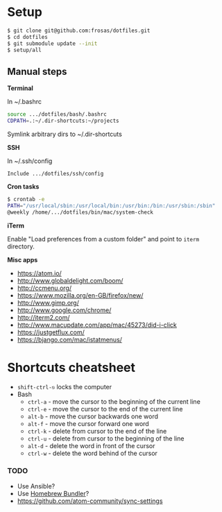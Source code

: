 # Setup

```bash
$ git clone git@github.com:frosas/dotfiles.git
$ cd dotfiles
$ git submodule update --init
$ setup/all
```

## Manual steps

**Terminal**

In ~/.bashrc

```bash
source .../dotfiles/bash/.bashrc
CDPATH=.:~/.dir-shortcuts:~/projects
```

Symlink arbitrary dirs to ~/.dir-shortcuts

**SSH**

In ~/.ssh/config

```
Include .../dotfiles/ssh/config
```

**Cron tasks**

```bash
$ crontab -e
PATH="/usr/local/sbin:/usr/local/bin:/usr/bin:/bin:/usr/sbin:/sbin"
@weekly /home/.../dotfiles/bin/mac/system-check
```

**iTerm**

Enable "Load preferences from a custom folder" and point to `iterm` directory.
 
**Misc apps**

- https://atom.io/
- http://www.globaldelight.com/boom/
- http://ccmenu.org/
- https://www.mozilla.org/en-GB/firefox/new/
- http://www.gimp.org/
- http://www.google.com/chrome/
- http://iterm2.com/
- http://www.macupdate.com/app/mac/45273/did-i-click
- https://justgetflux.com/
- https://bjango.com/mac/istatmenus/

# Shortcuts cheatsheet

- `shift-ctrl-⎋` locks the computer
- Bash
  - `ctrl-a` - move the cursor to the beginning of the current line
  - `ctrl-e` - move the cursor to the end of the current line
  - `alt-b` - move the cursor backwards one word
  - `alt-f` - move the cursor forward one word
  - `ctrl-k` - delete from cursor to the end of the line
  - `ctrl-u` - delete from cursor to the beginning of the line
  - `alt-d` - delete the word in front of the cursor
  - `ctrl-w` - delete the word behind of the cursor

### TODO

- Use Ansible?
- Use [Homebrew Bundler](https://github.com/Homebrew/homebrew-bundle)?
- https://github.com/atom-community/sync-settings
